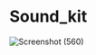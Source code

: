 # Sound_kit


![Screenshot (560)](https://github.com/TRUP03/Sound_kit/assets/98757259/74d07537-4283-4300-9387-dfee88cc2666)


